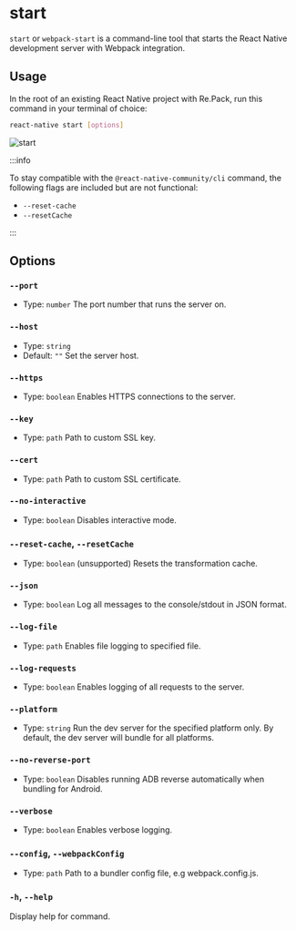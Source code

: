 # start

`start` or `webpack-start` is a command-line tool that starts the React Native development server with Webpack integration.

## Usage

In the root of an existing React Native project with Re.Pack, run this command in your terminal of choice:

```bash
react-native start [options]
```

![start](/img/start.png)

:::info

To stay compatible with the `@react-native-community/cli` command, the following flags are included but are not functional:

- `--reset-cache`
- `--resetCache`

:::

## Options

### `--port`

- Type: `number`
The port number that runs the server on.

### `--host`

- Type: `string`
- Default: `""`
Set the server host.

### `--https`

- Type: `boolean`
Enables HTTPS connections to the server.

### `--key`

- Type: `path`
Path to custom SSL key.

### `--cert`

- Type: `path`
Path to custom SSL certificate.

### `--no-interactive`

- Type: `boolean`
Disables interactive mode.

### `--reset-cache`, `--resetCache`

- Type: `boolean`
(unsupported) Resets the transformation cache.

### `--json`

- Type: `boolean`
Log all messages to the console/stdout in JSON format.

### `--log-file`

- Type: `path`
Enables file logging to specified file.

### `--log-requests`

- Type: `boolean`
Enables logging of all requests to the server.

### `--platform`

- Type: `string`
Run the dev server for the specified platform only. By default, the dev server will bundle for all platforms.

### `--no-reverse-port`

- Type: `boolean`
Disables running ADB reverse automatically when bundling for Android.

### `--verbose`

- Type: `boolean`
Enables verbose logging.

### `--config`, `--webpackConfig`

- Type: `path`
Path to a bundler config file, e.g webpack.config.js.

### `-h`, `--help`

Display help for command.
